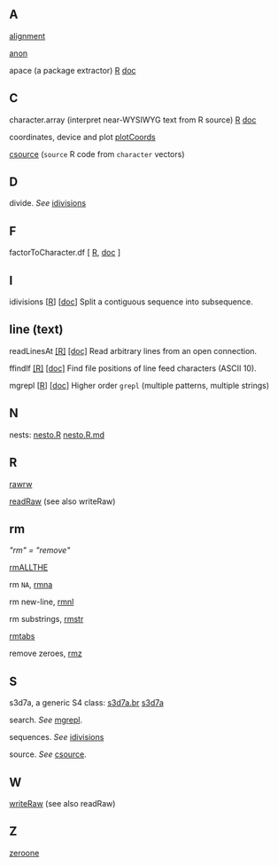 ## A

[alignment](../../6/0)

[anon](../../2/0)

apace (a package extractor)
[R](https://github.com/dmparrishphd/tRivia/blob/master/Files/3/0/apace.R)
[doc](https://github.com/dmparrishphd/tRivia/blob/master/Files/3/0/apace.md)

## C

character.array (interpret near-WYSIWYG text from R source)
[R](https://github.com/dmparrishphd/tRivia/blob/master/Files/4/0/character.array.R)
[doc](https://github.com/dmparrishphd/tRivia/blob/master/Files/4/0/character.array.md)

coordinates, device and plot
[plotCoords](https://github.com/dmparrishphd/tRivia/tree/master/Files/1/1/0)

<a name="csource"></a>[csource](../../1/3/0/csource.R) (`source` R code from `character` vectors)

## D

divide. _See_ [idivisions](#idivisions)

## F

factorToCharacter.df \[
[R](../../5/0/factorToCharacter.df.R),
[doc](../../5/0/factorToCharacter.df.md)
\]

## I

<a id="idivisions"></a>idivisions
\[[R](../../1/7/0/idivisions.R)\]
\[[doc](../../1/7/0/idivisions.md)\]
Split a contiguous sequence into subsequence.

## line (text)

readLinesAt
[\[R\]](../../1/3/0/readLinesAt.R)
[\[doc\]](../../1/3/0/readLinesAt.md)
Read arbitrary lines from an open connection.

ffindlf
[\[R\]](../../1/3/0/ffindlf.R)
[\[doc\]](../../1/3/0/ffindlf.md)
Find file positions of line feed characters (ASCII 10).

<a id="mgrepl"></a>mgrepl \[[R](../../1/4/0/mgrepl.R)\]
\[[doc](../../1/4/0/mgrepl.md)\]
Higher order `grepl` (multiple patterns, multiple strings)

## N

nests:
[nesto.R](https://github.com/dmparrishphd/tRivia/blob/master/Files/5/0/nesto.R)
[nesto.R.md](https://github.com/dmparrishphd/tRivia/blob/master/Files/5/0/nesto.R.md)

## R

[rawrw](https://github.com/dmparrishphd/tRivia/blob/master/Files/3/0/rawrw.R)

[readRaw](https://github.com/dmparrishphd/tRivia/blob/master/Files/5/0/readRaw.R)
(see also writeRaw)

## rm

_"rm" = "remove"_

[rmALLTHE](https://github.com/dmparrishphd/tRivia/blob/master/Files/3/0/rmALLTHE.R)

rm `NA`, [rmna](https://github.com/dmparrishphd/tRivia/blob/master/Files/4/0/rmna.R)

rm new-line, [rmnl](https://github.com/dmparrishphd/tRivia/blob/master/Files/4/0/rmnl.R)

rm substrings, [rmstr](https://github.com/dmparrishphd/tRivia/blob/master/Files/4/0/rmstr.R)

[rmtabs](https://github.com/dmparrishphd/tRivia/blob/master/Files/4/0/rmtabs.R)

remove zeroes, [rmz](https://github.com/dmparrishphd/tRivia/blob/master/Files/4/0/rmz.R)

## S

s3d7a, a generic S4 class:
[s3d7a.br](https://github.com/dmparrishphd/tRivia/blob/master/Files/3/0/s3d7a.br.R)
[s3d7a](https://github.com/dmparrishphd/tRivia/blob/master/Files/3/0/s3d7a.R)

search. _See_ [mgrepl](#mgrepl).

sequences. _See_ [idivisions](#idivisions)

source. _See_ [csource](#csource).

## W

[writeRaw](https://github.com/dmparrishphd/tRivia/blob/master/Files/5/0/writeRaw.R)
(see also readRaw)

## Z

[zeroone](https://github.com/dmparrishphd/tRivia/tree/master/Files/1/0)
